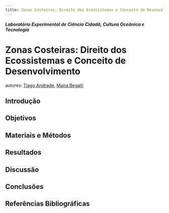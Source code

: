 ```yaml
---
title: Zonas Costeiras: Direito dos Ecossistemas e Conceito de Desenvolvimento
---
```


***Laboratório Experimental de Ciência Cidadã, Cultura Oceânica e Tecnologia***


# Zonas Costeiras: Direito dos Ecossistemas e Conceito de Desenvolvimento
autores: [Tiago Andrade](http://lattes.cnpq.br/8753419609363897), [Maira Begalli](http://lattes.cnpq.br/4559907236737788)


## Introdução




## Objetivos




## Materiais e Métodos




## Resultados



## Discussão



## Conclusões


## Referências Bibliográficas